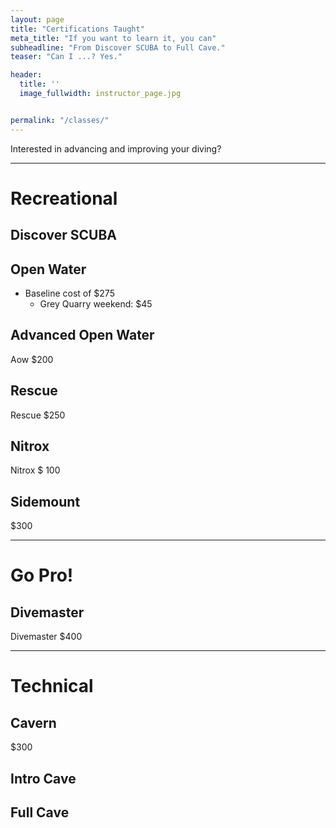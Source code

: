 ```yaml
---
layout: page
title: "Certifications Taught"
meta_title: "If you want to learn it, you can"
subheadline: "From Discover SCUBA to Full Cave."
teaser: "Can I ...? Yes."

header:
  title: ''
  image_fullwidth: instructor_page.jpg


permalink: "/classes/"
---
```


Interested in advancing and improving your diving?

<hr>

# Recreational

## Discover SCUBA

## Open Water

- Baseline cost of $275
    - Grey Quarry weekend: $45

## Advanced Open Water

Aow $200

## Rescue

Rescue $250

## Nitrox

Nitrox $ 100

## Sidemount

$300

<hr>

# Go Pro!

## Divemaster

Divemaster $400

<hr>

# Technical

## Cavern

$300

## Intro Cave

## Full Cave
